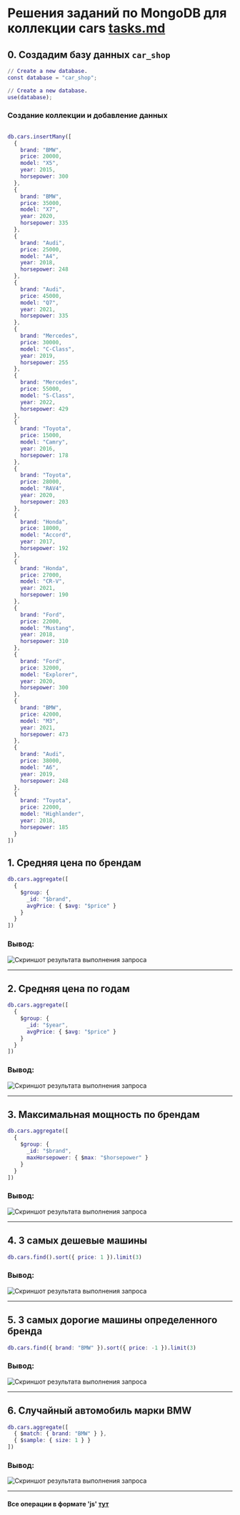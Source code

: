 # Решения заданий по MongoDB для коллекции cars [tasks.md](tasks.md)

## 0. **Создадим базу данных `car_shop`**
```m
// Create a new database.
const database = "car_shop";

// Create a new database.
use(database);
```
### Создание коллекции и добавление данных

```m

db.cars.insertMany([
  {
    brand: "BMW",
    price: 20000,
    model: "X5",
    year: 2015,
    horsepower: 300
  },
  {
    brand: "BMW",
    price: 35000,
    model: "X7",
    year: 2020,
    horsepower: 335
  },
  {
    brand: "Audi",
    price: 25000,
    model: "A4",
    year: 2018,
    horsepower: 248
  },
  {
    brand: "Audi",
    price: 45000,
    model: "Q7",
    year: 2021,
    horsepower: 335
  },
  {
    brand: "Mercedes",
    price: 30000,
    model: "C-Class",
    year: 2019,
    horsepower: 255
  },
  {
    brand: "Mercedes",
    price: 55000,
    model: "S-Class",
    year: 2022,
    horsepower: 429
  },
  {
    brand: "Toyota",
    price: 15000,
    model: "Camry",
    year: 2016,
    horsepower: 178
  },
  {
    brand: "Toyota",
    price: 28000,
    model: "RAV4",
    year: 2020,
    horsepower: 203
  },
  {
    brand: "Honda",
    price: 18000,
    model: "Accord",
    year: 2017,
    horsepower: 192
  },
  {
    brand: "Honda",
    price: 27000,
    model: "CR-V",
    year: 2021,
    horsepower: 190
  },
  {
    brand: "Ford",
    price: 22000,
    model: "Mustang",
    year: 2018,
    horsepower: 310
  },
  {
    brand: "Ford",
    price: 32000,
    model: "Explorer",
    year: 2020,
    horsepower: 300
  },
  {
    brand: "BMW",
    price: 42000,
    model: "M3",
    year: 2021,
    horsepower: 473
  },
  {
    brand: "Audi",
    price: 38000,
    model: "A6",
    year: 2019,
    horsepower: 248
  },
  {
    brand: "Toyota",
    price: 22000,
    model: "Highlander",
    year: 2018,
    horsepower: 185
  }
])

```

## 1. **Средняя цена по брендам**
```m
db.cars.aggregate([
  {
    $group: {
      _id: "$brand",
      avgPrice: { $avg: "$price" }
    }
  }
])
```
### Вывод:
![Скриншот результата выполнения запроса](../../others/resources/images/Screenshot%202025-09-02%20231249-1.png)

---

## 2. **Средняя цена по годам**

```m
db.cars.aggregate([
  {
    $group: {
      _id: "$year",
      avgPrice: { $avg: "$price" }
    }
  }
])
```
### Вывод:
![Скриншот результата выполнения запроса](../../others/resources/images/Screenshot%202025-09-02%20231452-2.png)

---

## 3. **Максимальная мощность по брендам**

```m
db.cars.aggregate([
  {
    $group: {
      _id: "$brand",
      maxHorsepower: { $max: "$horsepower" }
    }
  }
])
```
### Вывод:
![Скриншот результата выполнения запроса](../../others/resources/images/Screenshot%202025-09-02%20231723-3.png)

---

## 4. **3 самых дешевые машины**

```m
db.cars.find().sort({ price: 1 }).limit(3)
```
### Вывод:
![Скриншот результата выполнения запроса](../../others/resources/images/Screenshot%202025-09-02%20232057-4.png)

---

## 5. **3 самых дорогие машины определенного бренда**

```m
db.cars.find({ brand: "BMW" }).sort({ price: -1 }).limit(3)
```
### Вывод:
![Скриншот результата выполнения запроса](../../others/resources/images/Screenshot%202025-09-02%20232338-5.png)

---

## 6. **Случайный автомобиль марки BMW**

```m
db.cars.aggregate([
  { $match: { brand: "BMW" } },
  { $sample: { size: 1 } }
])
```
### Вывод:
![Скриншот результата выполнения запроса](../../others/resources/images/Screenshot%202025-09-02%20232547-6.png)

---

#### Все операции в формате 'js' [тут](./playground-1.mongodb.js)